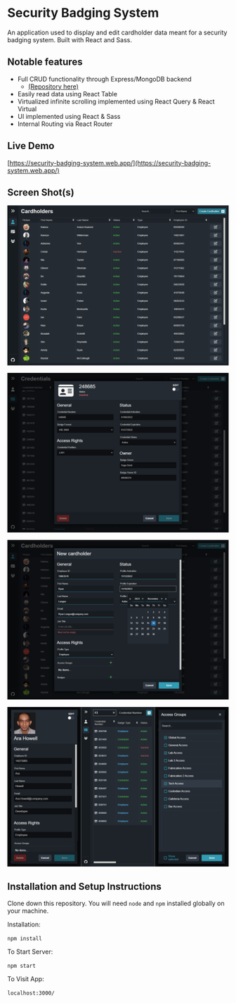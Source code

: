 # Security Badging System

An application used to display and edit cardholder data meant for a security badging system. Built with React and Sass.

## Notable features

- Full CRUD functionality through Express/MongoDB backend
  - [(Repository here)](https://github.com/kuanoni/security-badging-system-api)
- Easily read data using React Table
- Virtualized infinite scrolling implemented using React Query & React Virtual
- UI implemented using React & Sass
- Internal Routing via React Router

## Live Demo

[https://security-badging-system.web.app/](https://security-badging-system.web.app/)

## Screen Shot(s)

![Cardholder table](screenshot_01.png)

![Individual credential view](screenshot_02.png)

![New cardholder view](screenshot_03.png)

![Mobile views collage](screenshot_mobile.png)

## Installation and Setup Instructions

Clone down this repository. You will need `node` and `npm` installed globally on your machine.

Installation:

`npm install`

To Start Server:

`npm start`

To Visit App:

`localhost:3000/`
